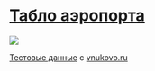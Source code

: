 # <a href="https://git.io/fxIEm">Табло аэропорта</a>
<a href="https://git.io/fxIEm">
<img src="screen.png"></a>

<a href="https://github.com/cepbep-yandex/vko_scoreboard/blob/master/src/js/data.js">Тестовые данные</a> с <a href="https://www.vnukovo.ru/flights/online-timetable/">vnukovo.ru</a>
